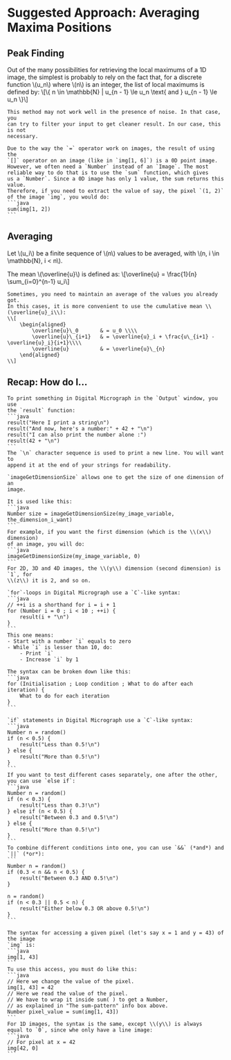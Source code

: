 # Suggested Approach: Averaging Maxima Positions

## Peak Finding

Out of the many possibilities for retrieving the local maximums of a 1D image,
the simplest is probably to rely on the fact that, for a discrete function
\\(u_n\\) where \\(n\\) is an integer, the list of local maximums is defined by:
\\[\\{ n \in \mathbb{N} | u_{n - 1} \le u_n \text{ and } u_{n - 1} \le u_n \\}\\]

~~~admonish warning
This method may not work well in the presence of noise. In that case, you
can try to filter your input to get cleaner result. In our case, this is not 
necessary.
~~~

~~~admonish info title="The `sum`-pattern"
Due to the way the `=` operator work on images, the result of using the
`[]` operator on an image (like in `img[1, 6]`) is a 0D point image.
However, we often need a `Number` instead of an `Image`. The most
reliable way to do that is to use the `sum` function, which gives
us a `Number`. Since a 0D image has only 1 value, the sum returns this
value.
Therefore, if you need to extract the value of say, the pixel `(1, 2)`
of the image `img`, you would do:
```java
sum(img[1, 2])
```
~~~

## Averaging

Let \\(u_i\\) be a finite sequence of \\(n\\) values to be averaged, with
\\(n, i \in \mathbb{N}, i < n\\).

The mean \\(\overline{u}\\) is defined as:
\\[\overline{u} = \frac{1}{n} \sum_{i=0}^{n-1} u_i\\]

~~~admonish info title="Optional: cumulative averaging" collapsible=true
Sometimes, you need to maintain an average of the values you already got.
In this cases, it is more convenient to use the cumulative mean \\(\overline{u}_i\\):
\\[
    \begin{aligned}
        \overline{u}\_0       & = u_0 \\\\
        \overline{u}\_{i+1}   & = \overline{u}_i + \frac{u\_{i+1} - \overline{u}_i}{i+1}\\\\
        \overline{u}          & = \overline{u}\_{n}
    \end{aligned}
\\]
~~~

## Recap: How do I...

~~~admonish info title="... print a number or a string?" collapsible=true
To print something in Digital Micrograph in the `Output` window, you use
the `result` function:
```java
result("Here I print a string\n")
result("And now, here's a number:" + 42 + "\n")
result("I can also print the number alone :")
result(42 + "\n")
```
The `\n` character sequence is used to print a new line. You will want to
append it at the end of your strings for readability.
~~~

~~~admonish info title="... get the size of an image?" collapsible=true
`imageGetDimensionSize` allows one to get the size of one dimension of an
image.

It is used like this:
```java
Number size = imageGetDimensionSize(my_image_variable, the_dimension_i_want)
```
For example, if you want the first dimension (which is the \\(x\\) dimension)
of an image, you will do:
```java
imageGetDimensionSize(my_image_variable, 0)
```
For 2D, 3D and 4D images, the \\(y\\) dimension (second dimension) is `1`, for
\\(z\\) it is 2, and so on.
~~~

~~~admonish info title="... write a `for`-loop?" collapsible=true
`for`-loops in Digital Micrograph use a `C`-like syntax:
```java
// ++i is a shorthand for i = i + 1
for (Number i = 0 ; i < 10 ; ++i) {
    result(i + "\n")
}
```
This one means:
- Start with a number `i` equals to zero
- While `i` is lesser than 10, do:
    - Print `i`
    - Increase `i` by 1

The syntax can be broken down like this:
```java
for (Initialisation ; Loop condition ; What to do after each iteration) {
    What to do for each iteration
}
```
~~~

~~~admonish info title="... write an `if` statement?" collapsible=true
`if` statements in Digital Micrograph use a `C`-like syntax:
```java
Number n = random()
if (n < 0.5) {
    result("Less than 0.5!\n")
} else {
    result("More than 0.5!\n")
}
```
If you want to test different cases separately, one after the other, you can use `else if`:
```java
Number n = random()
if (n < 0.3) {
    result("Less than 0.3!\n")
} else if (n < 0.5) {
    result("Between 0.3 and 0.5!\n")
} else {
    result("More than 0.5!\n")
}
```
To combine different conditions into one, you can use `&&` (*and*) and `||` (*or*):
```
Number n = random()
if (0.3 < n && n < 0.5) {
    result("Between 0.3 AND 0.5!\n")
}

n = random()
if (n < 0.3 || 0.5 < n) {
    result("Either below 0.3 OR above 0.5!\n")
}
```
~~~

~~~admonish info title="... access a pixel value?" collapsible=true
The syntax for accessing a given pixel (let's say x = 1 and y = 43) of the image
`img` is:
```java
img[1, 43]
```
Tu use this access, you must do like this:
```java
// Here we change the value of the pixel.
img[1, 43] = 42
// Here we read the value of the pixel.
// We have to wrap it inside sum( ) to get a Number,
// as explained in "The sum-pattern" info box above.
Number pixel_value = sum(img[1, 43])
```
For 1D images, the syntax is the same, except \\(y\\) is always
equal to `0`, since whe only have a line image:
```java
// For pixel at x = 42
img[42, 0]
```
~~~
